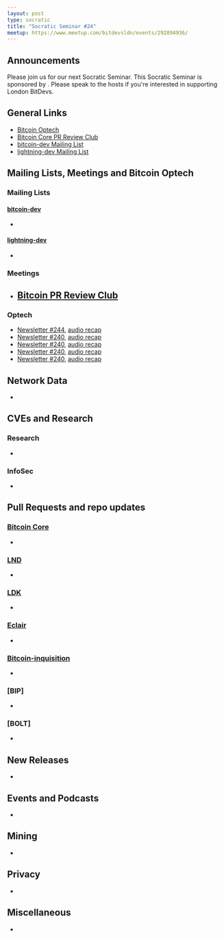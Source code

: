```yaml
---
layout: post
type: socratic
title: "Socratic Seminar #24"
meetup: https://www.meetup.com/bitdevsldn/events/292894936/
---
```


## Announcements

Please join us for our next Socratic Seminar. This Socratic Seminar is sponsored by <!--- TODO: insert sponsor --->.
Please speak to the hosts if you're interested in supporting London BitDevs.

## General Links

* [Bitcoin Optech](https://bitcoinops.org)
* [Bitcoin Core PR Review Club](https://bitcoincore.reviews)
* [bitcoin-dev Mailing List](https://lists.linuxfoundation.org/pipermail/bitcoin-dev)
* [lightning-dev Mailing List](https://lists.linuxfoundation.org/pipermail/lightning-dev)

## Mailing Lists, Meetings and Bitcoin Optech
### Mailing Lists
#### [bitcoin-dev](https://lists.linuxfoundation.org/pipermail/bitcoin-dev)
-

#### [lightning-dev](https://lists.linuxfoundation.org/pipermail/lightning-dev)
-

### Meetings
- [Bitcoin PR Review Club](https://bitcoincore.reviews)
  -

### Optech
- [Newsletter #244](https://bitcoinops.org/en/newsletters/2023/03/29/), [audio recap](https://bitcoinops.org/en/podcast/2023/03/30/)
- [Newsletter #240](https://bitcoinops.org/en/newsletters/2023/04/05/), [audio recap](https://bitcoinops.org/en/podcast/2023/04/06/)
- [Newsletter #240](https://bitcoinops.org/en/newsletters/2023/04/12/), [audio recap](https://bitcoinops.org/en/podcast/2023/04/13/)
- [Newsletter #240](https://bitcoinops.org/en/newsletters/2023/04/19/), [audio recap](https://bitcoinops.org/en/podcast/2023/04/20/)
- [Newsletter #240](https://bitcoinops.org/en/newsletters/2023/04/26/), [audio recap](https://bitcoinops.org/en/podcast/2023/04/27/)

## Network Data
-

## CVEs and Research
### Research
-

### InfoSec
-

## Pull Requests and repo updates
### [Bitcoin Core](https://github.com/bitcoin/bitcoin)
-


### [LND](https://github.com/lightningnetwork/lnd)
-

### [LDK](https://github.com/lightningdevkit/rust-lightning)
-

### [Eclair](https://github.com/ACINQ/eclair)
-

### [Bitcoin-inquisition](https://github.com/bitcoin-inquisition/bitcoin)
-

### [BIP]
-

### [BOLT]
-

## New Releases
-

## Events and Podcasts
-

## Mining
-

## Privacy
-

## Miscellaneous
-